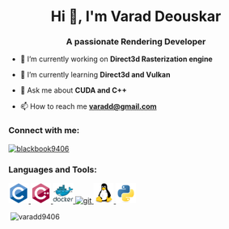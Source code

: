 <h1 align="center">Hi 👋, I'm Varad Deouskar</h1>
<h3 align="center">A passionate Rendering Developer</h3>

- 🔭 I’m currently working on **Direct3d Rasterization engine**

- 🌱 I’m currently learning **Direct3d and Vulkan**

- 💬 Ask me about **CUDA and C++**

- 📫 How to reach me **varadd@gmail.com**

<h3 align="left">Connect with me:</h3>
<p align="left">
<a href="https://codeforces.com/profile/blackbook9406" target="blank"><img align="center" src="https://cdn.jsdelivr.net/npm/simple-icons@3.0.1/icons/codeforces.svg" alt="blackbook9406" height="30" width="40" /></a>
</p>

<h3 align="left">Languages and Tools:</h3>
<p align="left"> <a href="https://www.cprogramming.com/" target="_blank"> <img src="https://raw.githubusercontent.com/devicons/devicon/master/icons/c/c-original.svg" alt="c" width="40" height="40"/> </a> <a href="https://www.w3schools.com/cpp/" target="_blank"> <img src="https://raw.githubusercontent.com/devicons/devicon/master/icons/cplusplus/cplusplus-original.svg" alt="cplusplus" width="40" height="40"/> </a> <a href="https://www.docker.com/" target="_blank"> <img src="https://raw.githubusercontent.com/devicons/devicon/master/icons/docker/docker-original-wordmark.svg" alt="docker" width="40" height="40"/> </a> <a href="https://git-scm.com/" target="_blank"> <img src="https://www.vectorlogo.zone/logos/git-scm/git-scm-icon.svg" alt="git" width="40" height="40"/> </a> <a href="https://www.linux.org/" target="_blank"> <img src="https://raw.githubusercontent.com/devicons/devicon/master/icons/linux/linux-original.svg" alt="linux" width="40" height="40"/> </a> <a href="https://www.python.org" target="_blank"> <img src="https://raw.githubusercontent.com/devicons/devicon/master/icons/python/python-original.svg" alt="python" width="40" height="40"/> </a> </p>

<p>&nbsp;<img align="center" src="https://github-readme-stats.vercel.app/api?username=varadd9406&show_icons=true&theme=synthwave&locale=en" alt="varadd9406" /></p>
